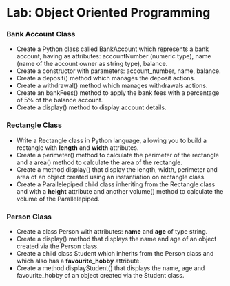 # Lab: Object Oriented Programming


### Bank Account Class

- Create a Python class called BankAccount which represents a bank account, having as attributes: accountNumber (numeric type), name (name of the account owner as string type), balance.
- Create a constructor with parameters: account_number, name, balance.
- Create a deposit() method which manages the deposit actions.
- Create a withdrawal() method  which manages withdrawals actions.
- Create an bankFees() method to apply the bank fees with a percentage of 5% of the balance account.
- Create a display() method to display account details.


### Rectangle Class

- Write a Rectangle class in Python language, allowing you to build a rectangle with **length** and **width** attributes.
- Create a perimeter() method to calculate the perimeter of the rectangle and a area() method to calculate the area of ​​the rectangle.
- Create a method display() that display the length, width, perimeter and area of an object created using an instantiation on rectangle class.
- Create a Parallelepiped child class inheriting from the Rectangle class and with a **height** attribute and another volume() method to calculate the volume of the Parallelepiped.

### Person Class

- Create a class Person with attributes: **name** and **age** of type string.
- Create a display() method that displays the name and age of an object created via the Person class.
- Create a child class Student which inherits from the Person class and which also has a **favourite_hobby** attribute.
- Create a method displayStudent() that displays the name, age and favourite_hobby of an object created via the Student class.

